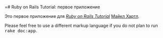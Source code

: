 =# Ruby on Rails Tutorial: первое приложение

Это первое приложение для
[*Ruby on Rails Tutorial*](http://railstutorial.org/)
 [Майкл Хартл](http://michaelhartl.com/).


Please feel free to use a different markup language if you do not plan to run
<tt>rake doc:app</tt>.
